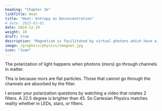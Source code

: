 ```yaml
---
heading: "Chapter 3e"
linkTitle: Heat
title: "Heat: Entropy as Deconcentration"
# date: 2023-03-01
date: 2024-12-29
weight: 10
draft: true
description: "Magnetism is facilitated by virtual photons which have a columnar shape"
image: /graphics/physics/vmagnet.jpg
icon: "Juan"
---
```



The polarization of light happens when photons (mors) go through channels in matter.


This is because mors are flat particles. Those that cannot go through the channels are absorbed by the filter.  

I answer your polarization questions by watching a video that rotates 2 filters. A 22.5 degree is brighter than 45. So Cartesian Physics matches reality whether in LEDs, stars, or filters. 

